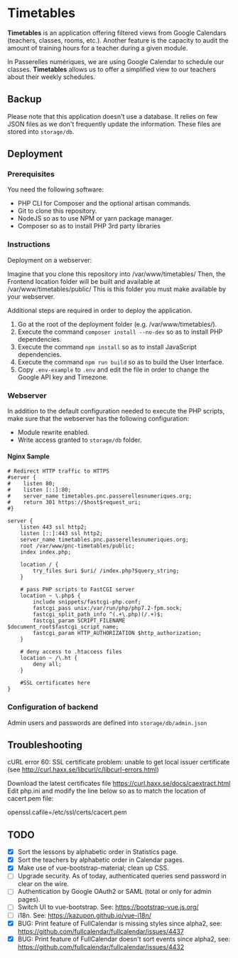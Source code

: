 # Timetables

**Timetables** is an application offering filtered views from Google Calendars (teachers, classes, rooms, etc.). Another feature is the capacity to audit the amount of training hours for a teacher during a given module.

In Passerelles numériques, we are using Google Calendar to schedule our classes. **Timetables** allows us to offer a simplified view to our teachers about their weekly schedules.

## Backup

Please note that this application doesn't use a database. It relies on few JSON files as we don't frequently update the information. These files are stored into `storage/db`.

## Deployment

### Prerequisites

You need the following software:
* PHP CLI for Composer and the optional artisan commands.
* Git to clone this repository.
* NodeJS so as to use NPM or yarn package manager.
* Composer so as to install PHP 3rd party libraries

### Instructions

Deployment on a webserver:

Imagine that you clone this repository into /var/www/timetables/
Then, the Frontend location folder will be built and available at /var/www/timetables/public/
This is this folder you must make available by your webserver.

Additional steps are required in order to deploy the application.

1. Go at the root of the deployment folder (e.g. /var/www/timetables/).
2. Execute the command `composer install --no-dev` so as to install PHP dependencies.
3. Execute the command `npm install` so as to install JavaScript dependencies.
4. Execute the command `npm run build` so as to build the User Interface.
5. Copy `.env-example` to `.env` and edit the file in order to change the Google API key and Timezone.


### Webserver

In addition to the default configuration needed to execute the PHP scripts, make sure that the webserver has the following configuration:

 - Module rewrite enabled.
 - Write access granted to `storage/db` folder.

#### Nginx Sample 

    # Redirect HTTP traffic to HTTPS
    #server {
    #    listen 80;
    #    listen [::]:80;
    #    server_name timetables.pnc.passerellesnumeriques.org;
    #    return 301 https://$host$request_uri;
    #}

    server {
        listen 443 ssl http2;
        listen [::]:443 ssl http2;
        server_name timetables.pnc.passerellesnumeriques.org;
        root /var/www/pnc-timetables/public;
        index index.php;

        location / {
            try_files $uri $uri/ /index.php?$query_string;
        }

        # pass PHP scripts to FastCGI server
        location ~ \.php$ {
            include snippets/fastcgi-php.conf;
            fastcgi_pass unix:/var/run/php/php7.2-fpm.sock;
            fastcgi_split_path_info ^(.+\.php)(/.+)$;
            fastcgi_param SCRIPT_FILENAME $document_root$fastcgi_script_name;
            fastcgi_param HTTP_AUTHORIZATION $http_authorization;
        }

        # deny access to .htaccess files
        location ~ /\.ht {
            deny all;
        }

        #SSL certificates here
    }


### Configuration of backend

Admin users and passwords are defined into `storage/db/admin.json`

## Troubleshooting

cURL error 60: SSL certificate problem: unable to get local issuer certificate (see http://curl.haxx.se/libcurl/c/libcurl-errors.html)

Download the latest certificates file https://curl.haxx.se/docs/caextract.html
Edit php.ini and modify the line below so as to match the location of cacert.pem file:

   openssl.cafile=/etc/ssl/certs/cacert.pem

## TODO

 - [X] Sort the lessons by alphabetic order in Statistics page.
 - [X] Sort the teachers by alphabetic order in Calendar pages.
 - [X] Make use of vue-bootstrap-material; clean up CSS.
 - [ ] Upgrade security. As of today, authenticated queries send password in clear on the wire.
 - [ ] Authentication by Google OAuth2 or SAML (total or only for admin pages).
 - [ ] Switch UI to vue-bootstrap. See: https://bootstrap-vue.js.org/
 - [ ] i18n. See: https://kazupon.github.io/vue-i18n/
 - [X] BUG: Print feature of FullCalendar is missing styles since alpha2, see: https://github.com/fullcalendar/fullcalendar/issues/4437
 - [X] BUG: Print feature of FullCalendar doesn't sort events since alpha2, see: https://github.com/fullcalendar/fullcalendar/issues/4432